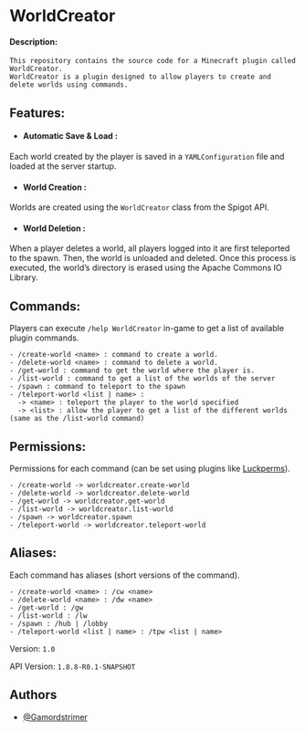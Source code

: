 # WorldCreator

#### Description: 
```
This repository contains the source code for a Minecraft plugin called WorldCreator.  
WorldCreator is a plugin designed to allow players to create and delete worlds using commands.
```

## Features:


- #### Automatic Save & Load :
Each world created by the player is saved in a `YAMLConfiguration` file and loaded at the server startup.


- #### World Creation :
Worlds are created using the `WorldCreator` class from the Spigot API.


- #### World Deletion :
When a player deletes a world, all players logged into it are first teleported to the spawn.
Then, the world is unloaded and deleted. Once this process is executed, the world’s directory is erased using the Apache Commons IO Library.


## Commands:
Players can execute `/help WorldCreator` in-game to get a list of available plugin commands.


```
- /create-world <name> : command to create a world.
- /delete-world <name> : command to delete a world.
- /get-world : command to get the world where the player is.
- /list-world : command to get a list of the worlds of the server
- /spawn : command to teleport to the spawn
- /teleport-world <list | name> :
  -> <name> : teleport the player to the world specified
  -> <list> : allow the player to get a list of the different worlds (same as the /list-world command)
```


## Permissions:
Permissions for each command (can be set using plugins like [Luckperms](https://luckperms.net/)).


```
- /create-world -> worldcreator.create-world
- /delete-world -> worldcreator.delete-world
- /get-world -> worldcreator.get-world
- /list-world -> worldcreator.list-world
- /spawn -> worldcreator.spawn
- /teleport-world -> worldcreator.teleport-world
```


## Aliases:
Each command has aliases (short versions of the command).


```
- /create-world <name> : /cw <name>
- /delete-world <name> : /dw <name>
- /get-world : /gw
- /list-world : /lw
- /spawn : /hub | /lobby
- /teleport-world <list | name> : /tpw <list | name>
```

Version: `1.0`

API Version: `1.8.8-R0.1-SNAPSHOT`

## Authors

- [@Gamordstrimer](https://github.com/Gamordstrimerr)
